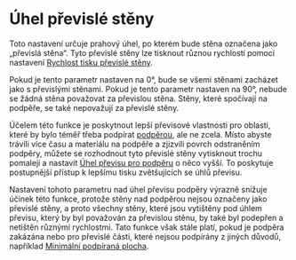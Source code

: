 Úhel převislé stěny
====
Toto nastavení určuje prahový úhel, po kterém bude stěna označena jako „převislá stěna“. Tyto převislé stěny lze tisknout různou rychlostí pomocí nastavení [Rychlost tisku převislé stěny](wall_overhang_speed_factor.md).

Pokud je tento parametr nastaven na 0°, bude se všemi stěnami zacházet jako s převislými stěnami. Pokud je tento parametr nastaven na 90°, nebude se žádná stěna považovat za převislou stěna. Stěny, které spočívají na podpěře, se také nepovažují za převislé stěny.

Účelem této funkce je poskytnout lepší převisové vlastnosti pro oblasti, které by bylo téměř třeba podpírat [podpěrou](../support/support_enable.md), ale ne zcela. Místo abyste trávili více času a materiálu na podpěře a zjizvili povrch odstraněním podpěry, můžete se rozhodnout tyto převislé stěny vytisknout trochu pomaleji a nastavit [Úhel převisu pro podpěru](../support/support_angle.md) o něco vyšší. To poskytuje postupnější přístup k lepšímu tisku zvětšujících se úhlů převisu.

Nastavení tohoto parametru nad úhel převisu podpěry výrazně snižuje účinek této funkce, protože stěny nad podpěrou nejsou označeny jako převislé stěny, a proto všechny stěny, které jsou vytištěny pod úhlem převisu, který by byl považován za převislou stěnu, by také byl podepřen a netištěn různými rychlostmi. Tato funkce však stále platí, pokud je podpěra zakázána nebo pro převislé části, které nejsou podpírány z jiných důvodů, například [Minimální podpíraná plocha](../support/minimum_support_area.md).

